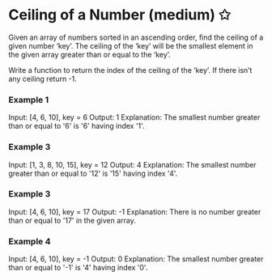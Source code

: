 # Ceiling of a Number (medium) ✩

Given an array of numbers sorted in an ascending order, find the ceiling of a given number ‘key’. 
The ceiling of the ‘key’ will be the smallest element in the given array greater than or equal to the ‘key’.

Write a function to return the index of the ceiling of the ‘key’. If there isn’t any ceiling return -1.

### Example 1
Input: [4, 6, 10], key = 6
Output: 1
Explanation: The smallest number greater than or equal to '6' is '6' having index '1'.

### Example 3
Input: [1, 3, 8, 10, 15], key = 12
Output: 4
Explanation: The smallest number greater than or equal to '12' is '15' having index '4'.

### Example 3
Input: [4, 6, 10], key = 17
Output: -1
Explanation: There is no number greater than or equal to '17' in the given array.

### Example 4
Input: [4, 6, 10], key = -1
Output: 0
Explanation: The smallest number greater than or equal to '-1' is '4' having index '0'.